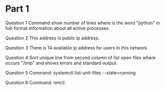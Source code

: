 # Part 1
Question 1
Command show number of lines where is the word "python" in full-format information about all active processes.

Question 2
This address is public ip address.

Question 3
There is 14 available ip address for users in this network.

Question 4
Sort unique line from second column of list open files where occurs "/tmp" and shows errors and standard output.

Question 5
Command: systemctl list-unit-files --state=running

Question 6
Command: nmcli
